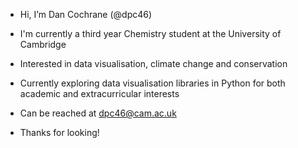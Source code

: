 - Hi, I’m Dan Cochrane (@dpc46)
- I'm currently a third year Chemistry student at the University of Cambridge
- Interested in data visualisation, climate change and conservation
- Currently exploring data visualisation libraries in Python for both academic and extracurricular interests
- Can be reached at dpc46@cam.ac.uk

- Thanks for looking!

